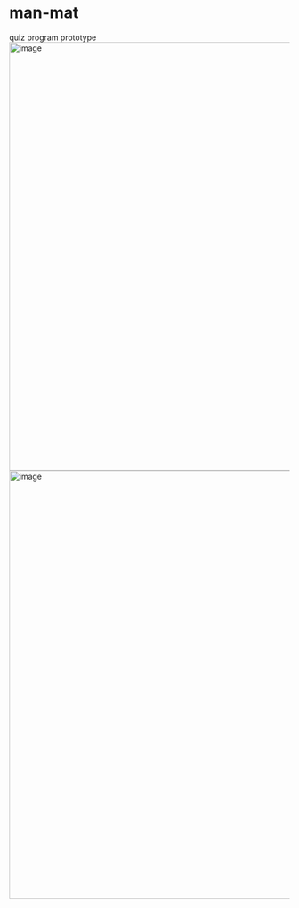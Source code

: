 # man-mat
quiz program prototype
<br>
<img width="770" alt="image" src="https://github.com/user-attachments/assets/7869356f-b82c-4b39-862e-c9ce5fbc7eee">
<img width="770" alt="image" src="https://github.com/user-attachments/assets/7f52350b-4ce9-47f5-af01-c806e5e1e8f1">
